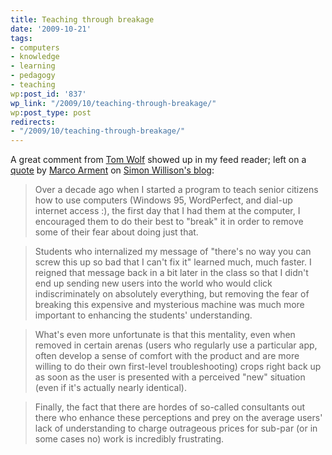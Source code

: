 ```yaml
---
title: Teaching through breakage
date: '2009-10-21'
tags:
- computers
- knowledge
- learning
- pedagogy
- teaching
wp:post_id: '837'
wp_link: "/2009/10/teaching-through-breakage/"
wp:post_type: post
redirects:
- "/2009/10/teaching-through-breakage/"
---
```


A great comment from [Tom Wolf](http://nonprofitable.org/) showed up in my feed reader; left on a [quote](http://simonwillison.net/2009/Oct/19/upgrades/) by [Marco Arment](http://www.marco.org/217159338) on [Simon Willison's blog](http://simonwillison.net/2009/Oct/19/upgrades/):

> Over a decade ago when I started a program to teach senior citizens how to use computers (Windows 95, WordPerfect, and dial-up internet access :), the first day that I had them at the computer, I encouraged them to do their best to "break" it in order to remove some of their fear about doing just that.

>

> Students who internalized my message of "there's no way you can screw this up so bad that I can't fix it" learned much, much faster. I reigned that message back in a bit later in the class so that I didn't end up sending new users into the world who would click indiscriminately on absolutely everything, but removing the fear of breaking this expensive and mysterious machine was much more important to enhancing the students' understanding.

>

> What's even more unfortunate is that this mentality, even when removed in certain arenas (users who regularly use a particular app, often develop a sense of comfort with the product and are more willing to do their own first-level troubleshooting) crops right back up as soon as the user is presented with a perceived "new" situation (even if it's actually nearly identical).

>

> Finally, the fact that there are hordes of so-called consultants out there who enhance these perceptions and prey on the average users' lack of understanding to charge outrageous prices for sub-par (or in some cases no) work is incredibly frustrating.
